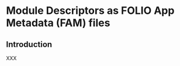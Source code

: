 # Module Descriptors as FOLIO App Metadata (FAM) files

<!-- md2toc -l 2 module-descriptor-as-fam.md -->


## Introduction

XXX


